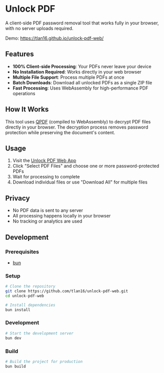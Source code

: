 # Unlock PDF

A client-side PDF password removal tool that works fully in your browser, with no server uploads required.

Demo: https://tlan16.github.io/unlock-pdf-web/

## Features

- **100% Client-side Processing**: Your PDFs never leave your device
- **No Installation Required**: Works directly in your web browser
- **Multiple File Support**: Process multiple PDFs at once
- **Batch Downloads**: Download all unlocked PDFs as a single ZIP file
- **Fast Processing**: Uses WebAssembly for high-performance PDF operations

## How It Works

This tool uses [QPDF](https://github.com/qpdf/qpdf) (compiled to WebAssembly) to decrypt PDF files directly in your browser. The decryption process removes password protection while preserving the document's content.

## Usage

1. Visit the [Unlock PDF Web App](https://tlan16.github.io/unlock-pdf-web/)
2. Click "Select PDF Files" and choose one or more password-protected PDFs
3. Wait for processing to complete
4. Download individual files or use "Download All" for multiple files

## Privacy

- No PDF data is sent to any server
- All processing happens locally in your browser
- No tracking or analytics are used

## Development

### Prerequisites

- [bun](https://bun.sh/)

### Setup

```bash
# Clone the repository
git clone https://github.com/tlan16/unlock-pdf-web.git
cd unlock-pdf-web

# Install dependencies
bun install
```

### Development

```bash
# Start the development server
bun dev
```

### Build

```bash
# Build the project for production
bun build
```
